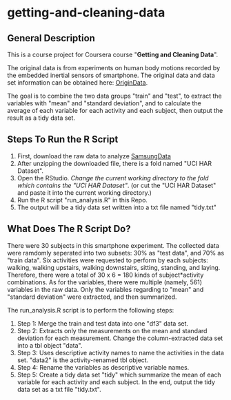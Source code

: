 # getting-and-cleaning-data

## General Description
This is a course project for Coursera course "**Getting and Cleaning Data**".

The original data is from experiments on human body motions recorded by the embedded inertial sensors of smartphone. 
The original data and data set information can be obtained here: 
[OriginData](http://archive.ics.uci.edu/ml/datasets/Human+Activity+Recognition+Using+Smartphones).

The goal is to combine the two data groups "train" and "test", to extract the variables with "mean" and "standard deviation", and to calculate the average of each variable for each activity and each subject, then output the result as a tidy data set. 

## Steps To Run the R Script
1. First, download the raw data to analyze [SamsungData](https://d396qusza40orc.cloudfront.net/getdata%2Fprojectfiles%2FUCI%20HAR%20Dataset.zip)
2. After unzipping the downloaded file, there is a fold named "UCI HAR Dataset".
3. Open the RStudio. *Change the current working directory to the fold which contains the "UCI HAR Dataset"*. 
(or cut the "UCI HAR Dataset" and paste it into the current working directory.)
4. Run the R script "run_analysis.R" in this Repo. 
5. The output will be a tidy data set written into a txt file named "tidy.txt"

## What Does The R Script Do?
There were 30 subjects in this smartphone experiment. The collected data were ramdomly seperated into two subsets: 30% as "test data", and 70% as "train data". Six activities were requested to perform by each subjects: walking, walking upstairs, walking downstairs, sitting, standing, and laying. Therefore, there were a total of 30 x 6 = 180 kinds of subject*activity combinations. As for the variables, there were multiple (namely, 561) variables in the raw data. Only the variables regarding to "mean" and "standard deviation" were extracted, and then summarized. 

The run_analysis.R script is to perform the following steps:

1. Step 1: Merge the train and test data into one "df3" data set.
2. Step 2: Extracts only the measurements on the mean and standard deviation for each measurement. Change the column-extracted data set into a tbl object "data".
3. Step 3: Uses descriptive activity names to name the activities in the data set. "data2" is the activity-renamed tbl object.
4. Step 4: Rename the variables as descriptive variable names.
5. Step 5: Create a tidy data set "tidy" which summarize the mean of each variable for each activity and each subject. In the end, output the tidy data set as a txt file "tidy.txt".
